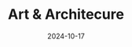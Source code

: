 ---
date: 2024-10-17
description: Buildings, architecture detail, sculptures, street art and fountains. It all goes here.
featured_image: IMG_2185.jpg
menus: "main"
sort_by: Name # Exif.Date
#sort_order: asc
title: Art & Architecure
keywords: [Art, Street Art, Building, Architecure, Fountain, Sculpture]
#type: gallery
weight: 9
resources:
  - src: IMG_0423.jpg
    title: Detail of building outside Rail Station - Bergen
  - src: IMG_0566.jpg
    title: Installation - outside district (Gulating) court house - Bergen
  - src: IMG_1244.jpg
    title: Old phone booth - now book exchange booth - Bergen
  - src: IMG_1972.jpg
    title: Bryggen by night - Bergen
  - src: IMG_2185.jpg
    title: Traditional wood houses in alleyway at night - Bergen
  - src: IMG_2199.jpg
    title: Norwegian Trolls - Bergen
  - src: IMG_2241.jpg
    title: Fløibanen entrance by night - Bergen
  - src: IMG_2356.jpg
    title: Mariakirken, newly restored - Bergen
  - src: IMG_2764.jpg
    title: Sculpture by Historic Art Gallery - Bergen
  - src: IMG_3871.jpg
    title: Crooked lightpole outside the Theater - Bergen
  - src: IMG_3894.jpg
    title: Entrance to Hotel Norge - Bergen
params:
  theme: dark
---